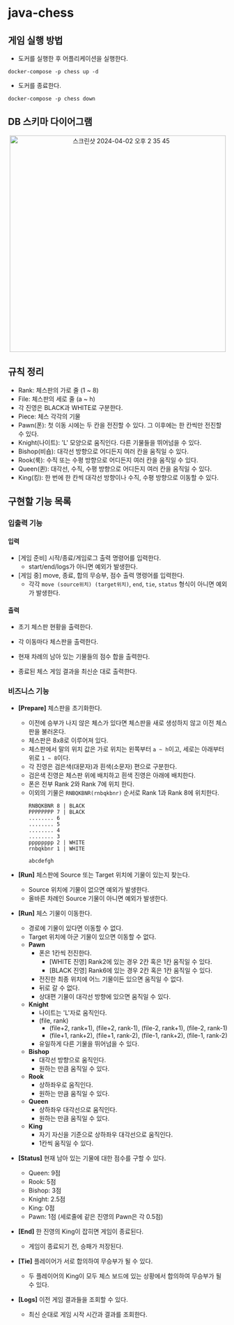 # java-chess

## 게임 실행 방법
- 도커를 실행한 후 어플리케이션을 실행한다.
```
docker-compose -p chess up -d
```
- 도커를 종료한다.
```
docker-compose -p chess down
```

## DB 스키마 다이어그램
<div align = "center">
  <img width="496" alt="스크린샷 2024-04-02 오후 2 35 45" src="https://github.com/jongmee/java-chess/assets/101439796/369730ad-ed12-4101-8bc4-b20eac01869a">
</div>

## 규칙 정리

- Rank: 체스판의 가로 줄 (1 ~ 8)
- File: 체스판의 세로 줄 (a ~ h)
- 각 진영은 BLACK과 WHITE로 구분한다.
- Piece: 체스 각각의 기물
- Pawn(폰): 첫 이동 시에는 두 칸을 전진할 수 있다. 그 이후에는 한 칸씩만 전진할 수 있다.
- Knight(나이트): 'L' 모양으로 움직인다. 다른 기물들을 뛰어넘을 수 있다.
- Bishop(비숍): 대각선 방향으로 어디든지 여러 칸을 움직일 수 있다.
- Rook(룩): 수직 또는 수평 방향으로 어디든지 여러 칸을 움직일 수 있다.
- Queen(퀸): 대각선, 수직, 수평 방향으로 어디든지 여러 칸을 움직일 수 있다.
- King(킹): 한 번에 한 칸씩 대각선 방향이나 수직, 수평 방향으로 이동할 수 있다.

## 구현할 기능 목록

### 입출력 기능

#### 입력

- [게임 준비] 시작/종료/게임로그 출력 명령어를 입력한다.
  - start/end/logs가 아니면 예외가 발생한다.
- [게임 중] move, 종료, 합의 무승부, 점수 출력 명령어를 입력한다.
  - 각각 `move (source위치) (target위치)`, `end`, `tie`, `status` 형식이 아니면 예외가 발생한다.

#### 출력

- 초기 체스판 현황을 출력한다.

- 각 이동마다 체스판을 출력한다.

- 현재 차례의 남아 있는 기물들의 점수 합을 출력한다.

- 종료된 체스 게임 결과을 최신순 대로 출력한다.

### 비즈니스 기능

- **[Prepare]** 체스판을 초기화한다.
    - 이전에 승부가 나지 않은 체스가 있다면 체스판을 새로 생성하지 않고 이전 체스판을 불러온다.
    - 체스판은 8x8로 이루어져 있다.
    - 체스판에서 말의 위치 값은 가로 위치는 왼쪽부터 `a ~ h`이고, 세로는 아래부터 위로 `1 ~ 8`이다.
    - 각 진영은 검은색(대문자)과 흰색(소문자) 편으로 구분한다.
    - 검은색 진영은 체스판 위에 배치하고 흰색 진영은 아래에 배치한다.
    - 폰은 전부 Rank 2와 Rank 7에 위치 한다.
    - 이외의 기물은 `RNBQKBNR(rnbqkbnr)` 순서로 Rank 1과 Rank 8에 위치한다.
      ```text
      RNBQKBNR 8 | BLACK
      PPPPPPPP 7 | BLACK
      ........ 6
      ........ 5
      ........ 4
      ........ 3
      pppppppp 2 | WHITE
      rnbqkbnr 1 | WHITE
      
      abcdefgh
      ```

- **[Run]** 체스판에 Source 또는 Target 위치에 기물이 있는지 찾는다.
    - Source 위치에 기물이 없으면 예외가 발생한다.
    - 올바른 차례인 Source 기물이 아니면 예외가 발생한다.

- **[Run]** 체스 기물이 이동한다.
    - 경로에 기물이 있다면 이동할 수 없다.
    - Target 위치에 아군 기물이 있으면 이동할 수 없다.
  - **Pawn**
      - 폰은 1칸씩 전진한다.
          - [WHITE 진영] Rank2에 있는 경우 2칸 혹은 1칸 움직일 수 있다.
          - [BLACK 진영] Rank6에 있는 경우 2칸 혹은 1칸 움직일 수 있다.
      - 전진한 최종 위치에 어느 기물이든 있으면 움직일 수 없다.
      - 뒤로 갈 수 없다.
      - 상대편 기물이 대각선 방향에 있으면 움직일 수 있다.
  - **Knight**
      - 나이트는 'L'자로 움직인다.
      - (file, rank)
          - (file+2, rank+1), (file+2, rank-1), (file-2, rank+1), (file-2, rank-1)
          - (file+1, rank+2), (file+1, rank-2), (file-1, rank+2), (file-1, rank-2)
      - 유일하게 다른 기물을 뛰어넘을 수 있다.
  - **Bishop**
      - 대각선 방향으로 움직인다.
      - 원하는 만큼 움직일 수 있다.
  - **Rook**
      - 상하좌우로 움직인다.
      - 원하는 만큼 움직일 수 있다.
  - **Queen**
      - 상하좌우 대각선으로 움직인다.
      - 원하는 만큼 움직일 수 있다.
  - **King**
      - 자기 자신을 기준으로 상하좌우 대각선으로 움직인다.
      - 1칸씩 움직일 수 있다.

- **[Status]** 현재 남아 있는 기물에 대한 점수를 구할 수 있다.
  - Queen: 9점
  - Rook: 5점
  - Bishop: 3점
  - Knight: 2.5점
  - King: 0점
  - Pawn: 1점 (세로줄에 같은 진영의 Pawn은 각 0.5점)

- **[End]** 한 진영의 King이 잡히면 게임이 종료된다.
  - 게임이 종료되기 전, 승패가 저장된다.

- **[Tie]** 플레이어가 서로 합의하여 무승부가 될 수 있다.
  - 두 플레이어의 King이 모두 체스 보드에 있는 상황에서 합의하여 무승부가 될 수 있다.

- **[Logs]** 이전 게임 결과들을 조회할 수 있다.
  - 최신 순대로 게임 시작 시간과 결과를 조회한다.
